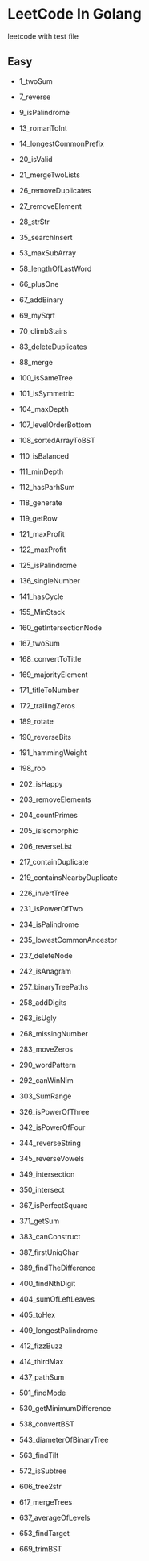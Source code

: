 # LeetCode In Golang

leetcode with test file

## Easy

- 1_twoSum

- 7_reverse

- 9_isPalindrome

- 13_romanToInt

- 14_longestCommonPrefix

- 20_isValid

- 21_mergeTwoLists

- 26_removeDuplicates

- 27_removeElement

- 28_strStr

- 35_searchInsert

- 53_maxSubArray

- 58_lengthOfLastWord

- 66_plusOne

- 67_addBinary

- 69_mySqrt

- 70_climbStairs

- 83_deleteDuplicates

- 88_merge

- 100_isSameTree

- 101_isSymmetric

- 104_maxDepth

- 107_levelOrderBottom

- 108_sortedArrayToBST

- 110_isBalanced

- 111_minDepth

- 112_hasParhSum

- 118_generate

- 119_getRow

- 121_maxProfit

- 122_maxProfit

- 125_isPalindrome

- 136_singleNumber

- 141_hasCycle

- 155_MinStack

- 160_getIntersectionNode

- 167_twoSum

- 168_convertToTitle

- 169_majorityElement

- 171_titleToNumber

- 172_trailingZeros

- 189_rotate

- 190_reverseBits

- 191_hammingWeight

- 198_rob

- 202_isHappy

- 203_removeElements

- 204_countPrimes

- 205_isIsomorphic

- 206_reverseList

- 217_containDuplicate

- 219_containsNearbyDuplicate

- 226_invertTree

- 231_isPowerOfTwo

- 234_isPalindrome

- 235_lowestCommonAncestor

- 237_deleteNode

- 242_isAnagram

- 257_binaryTreePaths

- 258_addDigits

- 263_isUgly

- 268_missingNumber

- 283_moveZeros

- 290_wordPattern

- 292_canWinNim

- 303_SumRange

- 326_isPowerOfThree

- 342_isPowerOfFour

- 344_reverseString

- 345_reverseVowels

- 349_intersection

- 350_intersect

- 367_isPerfectSquare

- 371_getSum

- 383_canConstruct

- 387_firstUniqChar

- 389_findTheDifference

- 400_findNthDigit

- 404_sumOfLeftLeaves

- 405_toHex

- 409_longestPalindrome

- 412_fizzBuzz

- 414_thirdMax

- 437_pathSum

- 501_findMode

- 530_getMinimumDifference

- 538_convertBST

- 543_diameterOfBinaryTree

- 563_findTilt 

- 572_isSubtree

- 606_tree2str

- 617_mergeTrees

- 637_averageOfLevels

- 653_findTarget

- 669_trimBST
